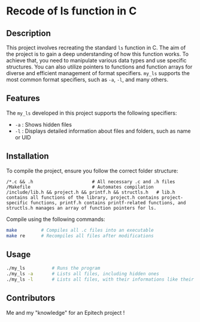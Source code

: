 # Recode of ls function in C

## Description

This project involves recreating the standard `ls` function in C. The aim of the project is to gain a deep understanding of how this function works. To achieve that, you need to manipulate various data types and use specific structures. You can also utilize pointers to functions and function arrays for diverse and efficient management of format specifiers. `my_ls` supports the most common format specifiers, such as `-a`, `-l`, and many others.

## Features

The `my_ls` developed in this project supports the following specifiers:
- `-a` : Shows hidden files
- `-l` : Displays detailed information about files and folders, such as name or UID

## Installation

To compile the project, ensure you follow the correct folder structure:

```
/*.c && .h                      # All necessary .c and .h files
/Makefile                       # Automates compilation
/include/lib.h && project.h && printf.h && structls.h   # lib.h contains all functions of the library, project.h contains project-specific functions, printf.h contains printf-related functions, and structls.h manages an array of function pointers for ls.
```

Compile using the following commands:

```bash
make         # Compiles all .c files into an executable
make re      # Recompiles all files after modifications
```

## Usage

```bash
./my_ls          # Runs the program
./my_ls -a       # Lists all files, including hidden ones
./my_ls -l       # Lists all files, with their informations like their UNIX rights or GID
```

## Contributors

Me and my "knowledge" for an Epitech project !
